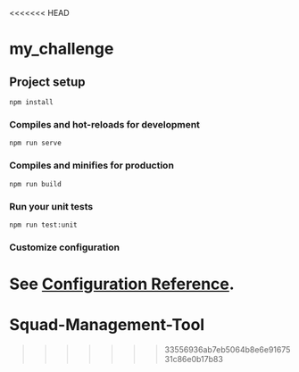 <<<<<<< HEAD
# my_challenge

## Project setup
```
npm install
```

### Compiles and hot-reloads for development
```
npm run serve
```

### Compiles and minifies for production
```
npm run build
```

### Run your unit tests
```
npm run test:unit
```

### Customize configuration
See [Configuration Reference](https://cli.vuejs.org/config/).
=======
# Squad-Management-Tool
>>>>>>> 33556936ab7eb5064b8e6e9167531c86e0b17b83
